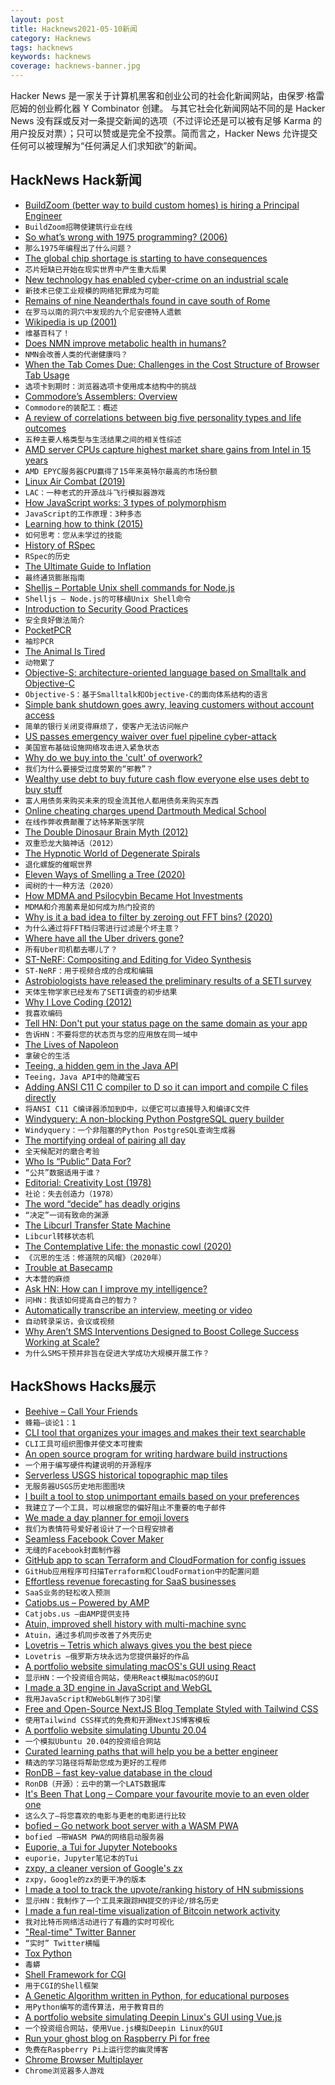 ```yaml
---
layout: post
title: Hacknews2021-05-10新闻
category: Hacknews
tags: hacknews
keywords: hacknews
coverage: hacknews-banner.jpg
---
```


Hacker News 是一家关于计算机黑客和创业公司的社会化新闻网站，由保罗·格雷厄姆的创业孵化器 Y Combinator 创建。
与其它社会化新闻网站不同的是 Hacker News 没有踩或反对一条提交新闻的选项（不过评论还是可以被有足够 Karma 的用户投反对票）；只可以赞或是完全不投票。简而言之，Hacker News 允许提交任何可以被理解为“任何满足人们求知欲”的新闻。

## HackNews Hack新闻


- [BuildZoom (better way to build custom homes) is hiring a Principal Engineer](https://jobs.lever.co/buildzoom)
- `BuildZoom招聘使建筑行业在线`
- [So what’s wrong with 1975 programming? (2006)](http://varnish-cache.org/docs/trunk/phk/notes.html#so-what-s-wrong-with-1975-programming)
- `那么1975年编程出了什么问题？`
- [The global chip shortage is starting to have consequences](https://www.cnbc.com/2021/05/07/chip-shortage-is-starting-to-have-major-real-world-consequences.html)
- `芯片短缺已开始在现实世界中产生重大后果`
- [New technology has enabled cyber-crime on an industrial scale](https://www.economist.com/international/2021/05/06/new-technology-has-enabled-cyber-crime-on-an-industrial-scale)
- `新技术已使工业规模的网络犯罪成为可能`
- [Remains of nine Neanderthals found in cave south of Rome](https://www.theguardian.com/science/2021/may/08/remains-of-nine-neanderthals-found-in-cave-south-of-rome)
- `在罗马以南的洞穴中发现的九个尼安德特人遗骸`
- [Wikipedia is up (2001)](https://web.archive.org/web/20010506042824/www.nupedia.com/pipermail/nupedia-l/2001-January/000684.html)
- `维基百科了！`
- [Does NMN improve metabolic health in humans?](https://peterattiamd.com/does-nmn-improve-metabolic-health-in-humans/)
- `NMN会改善人类的代谢健康吗？`
- [When the Tab Comes Due: Challenges in the Cost Structure of Browser Tab Usage](https://joe.cat/CHI-browser-tabs/)
- `选项卡到期时：浏览器选项卡使用成本结构中的挑战`
- [Commodore’s Assemblers: Overview](https://www.pagetable.com/?p=1518)
- `Commodore的装配工：概述`
- [A review of correlations between big five personality types and life outcomes](https://dynomight.net/better-personalities/)
- `五种主要人格类型与生活结果之间的相关性综述`
- [AMD server CPUs capture highest market share gains from Intel in 15 years](https://hothardware.com/news/amd-epyc-server-cpu-gains-highest-share-intel-15-years)
- `AMD EPYC服务器CPU赢得了15年来英特尔最高的市场份额`
- [Linux Air Combat (2019)](https://askmisterwizard.com/2019/LinuxAirCombat/IntroducingLinuxAirCombat.htm)
- `LAC：一种老式的开源战斗飞行模拟器游戏`
- [How JavaScript works: 3 types of polymorphism](https://blog.sessionstack.com/how-javascript-works-3-types-of-polymorphism-f10ff4992be1?source=collection_category---4------0-----------------------)
- `JavaScript的工作原理：3种多态`
- [Learning how to think (2015)](https://fs.blog/2015/08/how-to-think/)
- `如何思考：您从未学过的技能`
- [History of RSpec](https://www.stevenrbaker.com/tech/history-of-rspec.html)
- `RSpec的历史`
- [The Ultimate Guide to Inflation](https://www.lynalden.com/inflation/)
- `最终通货膨胀指南`
- [Shelljs – Portable Unix shell commands for Node.js](https://github.com/shelljs/shelljs)
- `Shelljs – Node.js的可移植Unix Shell命令`
- [Introduction to Security Good Practices](https://dataswamp.org/~solene/2021-05-09-introduction-to-security.html)
- `安全良好做法简介`
- [PocketPCR](https://gaudi.ch/PocketPCR/)
- `袖珍PCR`
- [The Animal Is Tired](http://www.robinhobb.com/blog/posts/38429)
- `动物累了`
- [Objective-S: architecture-oriented language based on Smalltalk and Objective-C](http://objective.st/)
- `Objective-S：基于Smalltalk和Objective-C的面向体系结构的语言`
- [Simple bank shutdown goes awry, leaving customers without account access](https://www.theverge.com/2021/5/9/22427811/simple-bbva-transition-errors-bank-shutdown)
- `简单的银行关闭变得麻烦了，使客户无法访问帐户`
- [US passes emergency waiver over fuel pipeline cyber-attack](https://www.bbc.com/news/business-57050690)
- `美国宣布基础设施网络攻击进入紧急状态`
- [Why do we buy into the 'cult' of overwork?](https://www.bbc.com/worklife/article/20210507-why-we-glorify-the-cult-of-burnout-and-overwork)
- `我们为什么要接受过度劳累的“邪教”？`
- [Wealthy use debt to buy future cash flow everyone else uses debt to buy stuff](https://themdpreneur.com/purchase-future-cash-stop-buying-more-stuff/)
- `富人用债务来购买未来的现金流其他人都用债务来购买东西`
- [Online cheating charges upend Dartmouth Medical School](https://www.nytimes.com/2021/05/09/technology/dartmouth-geisel-medical-cheating.html)
- `在线作弊收费颠覆了达特茅斯医学院`
- [The Double Dinosaur Brain Myth (2012)](https://www.smithsonianmag.com/science-nature/the-double-dinosaur-brain-myth-12155823/)
- `双重恐龙大脑神话（2012）`
- [The Hypnotic World of Degenerate Spirals](https://www.dogatekin.com/blog/hypnotic-degenerate-spirals/)
- `退化螺旋的催眠世界`
- [Eleven Ways of Smelling a Tree (2020)](https://emergencemagazine.org/essay/eleven-ways/)
- `闻树的十一种方法（2020）`
- [How MDMA and Psilocybin Became Hot Investments](https://www.nytimes.com/2021/05/09/health/psychedelics-mdma-psilocybin-molly-mental-health.html)
- `MDMA和介孢菌素是如何成为热门投资的`
- [Why is it a bad idea to filter by zeroing out FFT bins? (2020)](https://dsp.stackexchange.com/questions/6220/why-is-it-a-bad-idea-to-filter-by-zeroing-out-fft-bins/)
- `为什么通过将FFT档归零进行过滤是个坏主意？ `
- [Where have all the Uber drivers gone?](https://www.washingtonpost.com/technology/2021/05/07/uber-lyft-drivers/)
- `所有Uber司机都去哪儿了？`
- [ST-NeRF: Compositing and Editing for Video Synthesis](https://www.unite.ai/st-nerf-compositing-and-editing-for-video-synthesis/)
- `ST-NeRF：用于视频合成的合成和编辑`
- [Astrobiologists have released the preliminary results of a SETI survey](https://gizmodo.com/60-million-stars-and-not-one-alien-detected-1846813945)
- `天体生物学家已经发布了SETI调查的初步结果`
- [Why I Love Coding (2012)](https://henrikwarne.com/2012/06/02/why-i-love-coding/)
- `我喜欢编码`
- [Tell HN: Don't put your status page on the same domain as your app](item?id=27102020)
- `告诉HN：不要将您的状态页与您的应用放在同一域中`
- [The Lives of Napoleon](https://www.historytoday.com/archive/review/lives-napoleon)
- `拿破仑的生活`
- [Teeing, a hidden gem in the Java API](https://blog.frankel.ch/teeing-java-api/)
- `Teeing，Java API中的隐藏宝石`
- [Adding ANSI C11 C compiler to D so it can import and compile C files directly](https://github.com/dlang/dmd/pull/12507)
- `将ANSI C11 C编译器添加到D中，以便它可以直接导入和编译C文件`
- [Windyquery: A non-blocking Python PostgreSQL query builder](https://pypi.org/project/windyquery/)
- `Windyquery：一个非阻塞的Python PostgreSQL查询生成器`
- [The mortifying ordeal of pairing all day](https://www.simplermachines.com/the-mortifying-ordeal-of-pairing-all-day/)
- `全天候配对的磨合考验`
- [Who Is “Public” Data For?](https://lithub.com/who-is-public-data-really-for/)
- `“公共”数据适用于谁？`
- [Editorial: Creativity Lost (1978)](https://aapt.scitation.org/doi/10.1119/1.4755847)
- `社论：失去创造力（1978）`
- [The word “decide” has deadly origins](https://www.etymologynerd.com/blog/choices)
- `“决定”一词有致命的渊源`
- [The Libcurl Transfer State Machine](https://daniel.haxx.se/blog/2021/05/10/the-libcurl-transfer-state-machine/)
- `Libcurl转移状态机`
- [The Contemplative Life: the monastic cowl (2020)](http://vestoj.com/the-contemplative-life/)
- `《沉思的生活：修道院的风帽》（2020年）`
- [Trouble at Basecamp](https://postbureaucracy.substack.com/p/trouble-at-basecamp)
- `大本营的麻烦`
- [Ask HN: How can I improve my intelligence?](item?id=27102764)
- `问HN：我该如何提高自己的智力？`
- [Automatically transcribe an interview, meeting or video](https://voicedocs.com/en)
- `自动转录采访，会议或视频`
- [Why Aren’t SMS Interventions Designed to Boost College Success Working at Scale?](https://behavioralscientist.org/why-arent-text-message-interventions-designed-to-boost-college-success-working-at-scale/)
- `为什么SMS干预并非旨在促进大学成功大规模开展工作？`


## HackShows Hacks展示

- [ Beehive – Call Your Friends](https://www.askbeehive.com/)
- `蜂箱–谈论1：1`
- [ CLI tool that organizes your images and makes their text searchable](https://www.npmjs.com/package/cluttr)
- `CLI工具可组织图像并使文本可搜索`
- [ An open source program for writing hardware build instructions](https://gitbuilding.io/)
- `一个用于编写硬件构建说明的开源程序`
- [ Serverless USGS historical topographic map tiles](https://kylebarron.dev/usgs-topo-mosaic)
- `无服务器USGS历史地形图图块`
- [ I built a tool to stop unimportant emails based on your preferences](https://www.inmoat.com/)
- `我建立了一个工具，可以根据您的偏好阻止不重要的电子邮件`
- [ We made a day planner for emoji lovers](https://apps.apple.com/in/app/notmoji/id1557831831)
- `我们为表情符号爱好者设计了一个日程安排者`
- [ Seamless Facebook Cover Maker](https://quotescover.com/tools/facebook-cover-photo-maker)
- `无缝的Facebook封面制作器`
- [ GitHub app to scan Terraform and CloudFormation for config issues](https://github.com/apps/iacbot)
- `GitHub应用程序可扫描Terraform和CloudFormation中的配置问题`
- [ Effortless revenue forecasting for SaaS businesses](https://saascast.io)
- `SaaS业务的轻松收入预测`
- [ Catjobs.us – Powered by AMP](https://catjobs.us/)
- `Catjobs.us –由AMP提供支持`
- [ Atuin, improved shell history with multi-machine sync](https://github.com/ellie/atuin)
- `Atuin，通过多机同步改善了外壳历史`
- [ Lovetris – Tetris which always gives you the best piece](https://unrealwill.github.io/lovetris/)
- `Lovetris –俄罗斯方块永远为您提供最好的作品`
- [ A portfolio website simulating macOS's GUI using React](https://portfolio.zxh.io)
- `显示HN：一个投资组合网站，使用React模拟macOS的GUI`
- [ I made a 3D engine in JavaScript and WebGL](https://github.com/victorqribeiro/3Dengine)
- `我用JavaScript和WebGL制作了3D引擎`
- [ Free and Open-Source NextJS Blog Template Styled with Tailwind CSS](https://github.com/ixartz/Next-js-Blog-Boilerplate)
- `使用Tailwind CSS样式的免费和开源NextJS博客模板`
- [ A portfolio website simulating Ubuntu 20.04](https://vivek9patel.github.io/)
- `一个模拟Ubuntu 20.04的投资组合网站`
- [ Curated learning paths that will help you be a better engineer](http://tiny.school/)
- `精选的学习路径将帮助您成为更好的工程师`
- [ RonDB – fast key-value database in the cloud](https://www.rondb.com/)
- `RonDB（开源）：云中的第一个LATS数据库`
- [ It's Been That Long – Compare your favourite movie to an even older one](https://itsbeenthatlong.jonabrams.com/)
- `这么久了–将您喜欢的电影与更老的电影进行比较`
- [ bofied – Go network boot server with a WASM PWA](https://github.com/pojntfx/bofied)
- `bofied –带WASM PWA的网络启动服务器`
- [ Euporie, a Tui for Jupyter Notebooks](https://github.com/joouha/euporie)
- `euporie，Jupyter笔记本的Tui`
- [ zxpy, a cleaner version of Google's zx](https://github.com/tusharsadhwani/zxpy)
- `zxpy，Google的zx的更干净的版本`
- [ I made a tool to track the upvote/ranking history of HN submissions](https://upvotetracker.com/)
- `显示HN：我制作了一个工具来跟踪HN提交的评论/排名历史`
- [ I made a fun real-time visualization of Bitcoin network activity](https://bits.monospace.live)
- `我对比特币网络活动进行了有趣的实时可视化`
- [ "Real-time" Twitter Banner](https://github.com/trungdq88/real-time-twitter-banner)
- `“实时” Twitter横幅`
- [ Tox Python](https://tox.readthedocs.io/en/latest/)
- `毒蟒`
- [ Shell Framework for CGI](https://git.sr.ht/~shakna/shwe)
- `用于CGI的Shell框架`
- [ A Genetic Algorithm written in Python, for educational purposes](https://github.com/DomenicoDeFelice/genetic-algorithm-in-python)
- `用Python编写的遗传算法，用于教育目的`
- [ A portfolio website simulating Deepin Linux's GUI using Vue.js](https://goodmanwen.github.io)
- `一个投资组合网站，使用Vue.js模拟Deepin Linux的GUI`
- [ Run your ghost blog on Raspberry Pi for free](https://viggy28.dev/article/setting-up-ghost-in-raspberry-pi-for-free/)
- `免费在Raspberry Pi上运行您的幽灵博客`
- [ Chrome Browser Multiplayer](https://comebrowsewithme.com/?2)
- `Chrome浏览器多人游戏`

